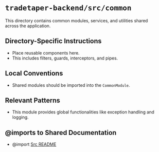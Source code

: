 # `tradetaper-backend/src/common`

This directory contains common modules, services, and utilities shared across the application.

## Directory-Specific Instructions

- Place reusable components here.
- This includes filters, guards, interceptors, and pipes.

## Local Conventions

- Shared modules should be imported into the `CommonModule`.

## Relevant Patterns

- This module provides global functionalities like exception handling and logging.

## @imports to Shared Documentation

- @import [Src README](../README.md) 